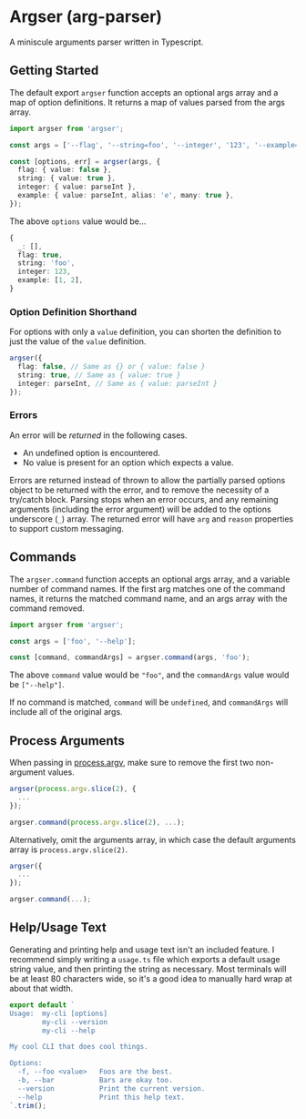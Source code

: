 # Argser (arg-parser)

A miniscule arguments parser written in Typescript.

## Getting Started

The default export `argser` function accepts an optional args array and a map of option definitions. It returns a map of values parsed from the args array.

```ts
import argser from 'argser';

const args = ['--flag', '--string=foo', '--integer', '123', '--example=1', '-e', '2'];

const [options, err] = argser(args, {
  flag: { value: false },
  string: { value: true },
  integer: { value: parseInt },
  example: { value: parseInt, alias: 'e', many: true },
});
```

The above `options` value would be...

```ts
{
  _: [],
  flag: true,
  string: 'foo',
  integer: 123,
  example: [1, 2],
}
```

### Option Definition Shorthand

For options with only a `value` definition, you can shorten the definition to just the value of the `value` definition.

```ts
argser({
  flag: false, // Same as {} or { value: false }
  string: true, // Same as { value: true }
  integer: parseInt, // Same as { value: parseInt }
});
```

### Errors

An error will be _returned_ in the following cases.

- An undefined option is encountered.
- No value is present for an option which expects a value.

Errors are returned instead of thrown to allow the partially parsed options object to be returned with the error, and to remove the necessity of a try/catch block. Parsing stops when an error occurs, and any remaining arguments (including the error argument) will be added to the options underscore (`_`) array. The returned error will have `arg` and `reason` properties to support custom messaging.

## Commands

The `argser.command` function accepts an optional args array, and a variable number of command names. If the first arg matches one of the command names, it returns the matched command name, and an args array with the command removed.

```ts
import argser from 'argser';

const args = ['foo', '--help'];

const [command, commandArgs] = argser.command(args, 'foo');
```

The above `command` value would be `"foo"`, and the `commandArgs` value would be `["--help"]`.

If no command is matched, `command` will be `undefined`, and `commandArgs` will include all of the original args.

## Process Arguments

When passing in [process.argv](https://nodejs.org/docs/latest/api/process.html#process_process_argv), make sure to remove the first two non-argument values.

```ts
argser(process.argv.slice(2), {
  ...
});

argser.command(process.argv.slice(2), ...);
```

Alternatively, omit the arguments array, in which case the default arguments array is `process.argv.slice(2)`.

```ts
argser({
  ...
});

argser.command(...);
```

## Help/Usage Text

Generating and printing help and usage text isn't an included feature. I recommend simply writing a `usage.ts` file which exports a default usage string value, and then printing the string as necessary. Most terminals will be at least 80 characters wide, so it's a good idea to manually hard wrap at about that width.

```ts
export default `
Usage:  my-cli [options]
        my-cli --version
        my-cli --help

My cool CLI that does cool things.

Options:
  -f, --foo <value>   Foos are the best.
  -b, --bar           Bars are okay too.
  --version           Print the current version.
  --help              Print this help text.
`.trim();
```
